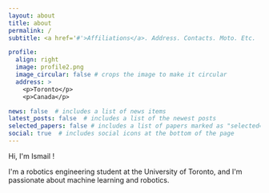 ```yaml
---
layout: about
title: about
permalink: /
subtitle: <a href='#'>Affiliations</a>. Address. Contacts. Moto. Etc.

profile:
  align: right
  image: profile2.png
  image_circular: false # crops the image to make it circular
  address: >
    <p>Toronto</p>
    <p>Canada</p>

news: false  # includes a list of news items
latest_posts: false  # includes a list of the newest posts
selected_papers: false # includes a list of papers marked as "selected={true}"
social: true  # includes social icons at the bottom of the page
---
```


Hi, I'm Ismail !

I'm a robotics engineering student at the University of Toronto, and I'm passionate about machine learning and robotics. 
